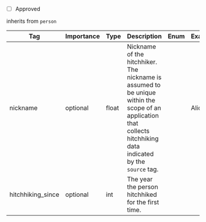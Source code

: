 - [ ] Approved

inherits from `person`

| Tag                         | Importance   | Type     | Description                                                                                   | Enum | Example |
|-----------------------------|--------------|----------|-----------------------------------------------------------------------------------------------|------|---------|
| nickname                   | optional  | float  | Nickname of the hitchhiker. The nickname is assumed to be unique within the scope of an application that collects hitchhiking data indicated by the `source` tag.                                              |      |Alice         |
| hitchhiking_since                   | optional  | int  | The year the person hitchhiked for the first time.                                               |      |         |2010
